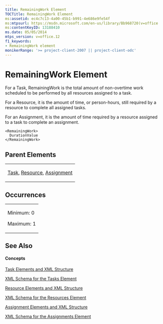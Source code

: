 ```yaml
---
title: RemainingWork Element
TOCTitle: RemainingWork Element
ms:assetid: ec4c7c13-4a00-45b1-b991-4e686e9fe54f
ms:mtpsurl: https://msdn.microsoft.com/en-us/library/Bb968720(v=office.12)
ms:contentKeyID: 13188410
ms.date: 05/05/2014
mtps_version: v=office.12
f1_keywords:
- RemainingWork element
monikerRange: '>= project-client-2007 || project-client-odc'
---
```


# RemainingWork Element




For a Task, RemainingWork is the total amount of non-overtime work scheduled to be performed by all resources assigned to a task.

For a Resource, it is the amount of time, or person-hours, still required by a resource to complete all assigned tasks.

For an Assignment, it is the amount of time required by a resource assigned to a task to complete an assignment.

    <RemainingWork>
      DurationValue
    </RemainingWork>

## Parent Elements

<table>
<colgroup>
<col style="width: 100%" />
</colgroup>
<tbody>
<tr class="odd">
<td><p><a href="bb968487(v=office.12).md">Task</a>, <a href="bb968715(v=office.12).md">Resource</a>, <a href="bb968611(v=office.12).md">Assignment</a></p></td>
</tr>
</tbody>
</table>

## Occurrences

<table>
<colgroup>
<col style="width: 100%" />
</colgroup>
<tbody>
<tr class="odd">
<td><p>Minimum: 0</p>
<p>Maximum: 1</p></td>
</tr>
</tbody>
</table>

## See Also

#### Concepts

[Task Elements and XML Structure](bb968475\(v=office.12\).md)

[XML Schema for the Tasks Element](bb968415\(v=office.12\).md)

[Resource Elements and XML Structure](bb968445\(v=office.12\).md)

[XML Schema for the Resources Element](bb968511\(v=office.12\).md)

[Assignment Elements and XML Structure](bb968738\(v=office.12\).md)

[XML Schema for the Assignments Element](bb968414\(v=office.12\).md)

